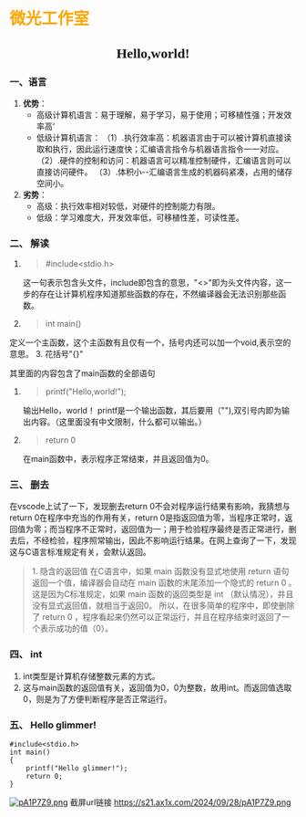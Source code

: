 #  <font face="仿宋" font color=orange>微光工作室</font>
## <center><font face="楷体" size=5>Hello,world!</font></center>
### 一、**语言**
1. **优势**：
   - 高级计算机语言：易于理解，易于学习，易于使用；可移植性强；开发效率高‘
   - 低级计算机语言：
  （1）.执行效率高：机器语言由于可以被计算机直接读取和执行，因此运行速度快；汇编语言指令与机器语言指令一一对应。
        （2）.硬件的控制和访问：机器语言可以精准控制硬件，汇编语言则可以直接访问硬件。
            （3）.体积小--汇编语言生成的机器码紧凑，占用的储存空间小。
1. **劣势**：
   - 高级：执行效率相对较低，对硬件的控制能力有限。
   - 低级：学习难度大，开发效率低，可移植性差，可读性差。
### 二、 **解读**
1. >#include<stdio.h>  
   
    这一句表示包含头文件，include即包含的意思，"<>"即为头文件内容，这一步的存在让计算机程序知道那些函数的存在，不然编译器会无法识别那些函数。
2. >int main()

定义一个主函数，这个主函数有且仅有一个，括号内还可以加一个void,表示空的意思。
  3. 花括号"{}" 

   其里面的内容包含了main函数的全部语句

1. >printf("Hello,world!");
   
   输出Hello，world！
   printf是一个输出函数，其后要用（""),双引号内即为输出内容。（这里面没有中文限制，什么都可以输出。）
2. >return 0
   
   在main函数中，表示程序正常结束，并且返回值为0。

### 三、 **删去**
在vscode上试了一下，发现删去return 0不会对程序运行结果有影响，我猜想与return 0在程序中充当的作用有关，return 0是指返回值为零，当程序正常时，返回值为零；而当程序不正常时，返回值为一；用于检验程序最终是否正常进行，删去后，不经检验，程序照常输出，因此不影响运行结果。在网上查询了一下，发现这与C语言标准规定有关，会默认返回。
>1. 隐含的返回值
  在C语言中，如果 main 函数没有显式地使用 return 语句返回一个值，编译器会自动在 main 函数的末尾添加一个隐式的 return 0 。这是因为C标准规定，如果 main 函数的返回类型是 int （默认情况），并且没有显式返回值，就相当于返回0。
  所以，在很多简单的程序中，即使删除了 return 0 ，程序看起来仍然可以正常运行，并且在程序结束时返回了一个表示成功的值（0）。
### 四、 **int**
1. int类型是计算机存储整数元素的方式。
2. 这与main函数的返回值有关，返回值为0，0为整数，故用int。而返回值选取0，则是为了方便判断程序是否正常运行。
### 五、 **Hello glimmer!**
```
#include<stdio.h>
int main()
{
    printf("Hello glimmer!");
    return 0;
}
```
[![pA1P7Z9.png](https://s21.ax1x.com/2024/09/28/pA1P7Z9.png)](https://imgse.com/i/pA1P7Z9)
截屏url链接
https://s21.ax1x.com/2024/09/28/pA1P7Z9.png